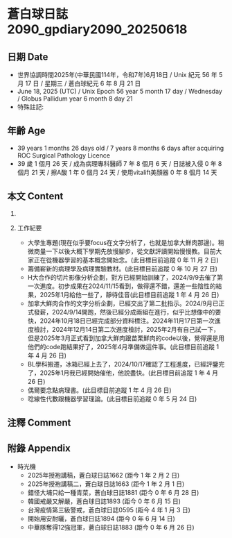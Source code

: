 [_metadata_:encoding]: - "utf-8"
[_metadata_:language]: - "zh-Hant-TW"
[_metadata_:fileformat]: - "markdown"
[_metadata_:MIME_type]: - "text/plain"
[_metadata_:markdown_version]: - "commonmark version 0.30"
[_metadata_:markdown_spec]: - "https://spec.commonmark.org/0.30/"

# 蒼白球日誌2090_gpdiary2090_20250618 #

## 日期 Date ##

* 世界協調時間2025年(中華民國114年，令和7年)6月18日 / Unix 紀元 56 年 5 月 17 日 / 星期三 / 蒼白球紀元 6 年 8 月 21 日
* June 18, 2025 (UTC) / Unix Epoch 56 year 5 month 17 day / Wednesday / Globus Pallidum year 6 month 8 day 21
* 特殊註記:

## 年齡 Age ##

* 39 years 1 months 26 days old / 7 years 8 months 6 days after acquiring ROC Surgical Pathology Licence
* 39 歲 1 個月 26 天 / 成為病理專科醫師 7 年 8 個月 6 天 / 日誌被入侵 0 年 8 個月 21 天 / 擦A酸 1 年 0 個月 24 天 / 使用vitalift美顏器 0 年 8 個月 14 天

## 本文 Content ##

1. 

2. 工作紀要

    - 大學生專題(現在似乎要focus在文字分析了，也就是加拿大鮮肉那邊)。稍微商量一下以後大概下學期先放慢腳步，從文獻評讀開始慢慢教。目前大家正在從機器學習的基本概念開始念。(此目標目前追蹤 0 年 11 月 2 日)
    - 籌備嶄新的病理學及病理實驗教材。(此目標目前追蹤 0 年 10 月 27 日)
    - H大合作的切片影像分析企劃，對方已經開始訓練了，2024/9/9去催了第一次進度。初步成果在2024/11/15看到，做得還不錯，還差一些陰性的結果，2025年1月給他一些了，靜待佳音(此目標目前追蹤 1 年 4 月 26 日)
    - 加拿大鮮肉合作的文字分析企劃，已經交出了第二批指示。2024/9月已正式發薪，2024/9/14開跑，然後已經分成兩組在進行，似乎比想像中的要快，2024年10月18日已經完成部分資料標注。2024年11月17日第一次進度檢討，2024年12月14日第二次進度檢討，2025年2月有自己試一下，但是2025年3月正式看到加拿大鮮肉跟苗栗鮮肉的code以後，覺得還是用他們的code跑結果好了，2025年4月準備做這件事。(此目標目前追蹤 1 年 4 月 26 日)
    - BL學科搬遷，冰箱已經上去了，2024/10/17確認了工程進度，已經評鑒完了，2025年1月我已經開始催他，他說盡快。(此目標目前追蹤 1 年 4 月 26 日)
    - 偶爾要念點病理書。(此目標目前追蹤 1 年 4 月 26 日)
    - 唸線性代數跟機器學習理論。(此目標目前追蹤 0 年 5 月 24 日)

## 注釋 Comment ##


## 附錄 Appendix ##

* 時光機
    - 2025年授袍講稿，蒼白球日誌1662 (距今 1 年 2 月 2 日)
    - 2025年授袍講稿二，蒼白球日誌1663 (距今 1 年 2 月 1 日)
    - 錯怪大埔只給一種青菜，蒼白球日誌1881 (距今 0 年 6 月 28 日)
    - 韓國戒嚴又解嚴，蒼白球日誌1893 (距今 0 年 6 月 15 日)
    - 台灣疫情第三級警戒，蒼白球日誌0595 (距今 4 年 1 月 3 日)
    - 開始用安耐曬，蒼白球日誌1894 (距今 0 年 6 月 14 日)
    - 中華隊奪得12強冠軍，蒼白球日誌1883 (距今 0 年 6 月 26 日)
